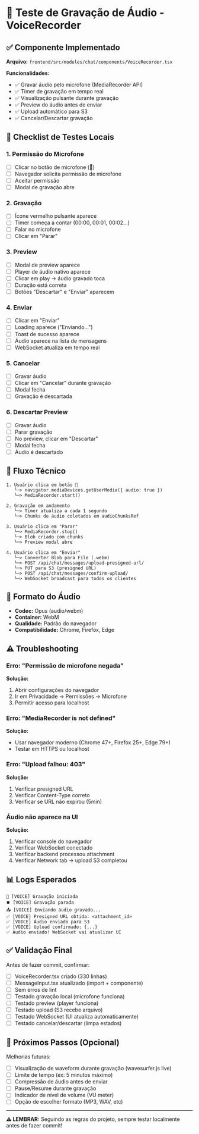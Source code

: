 # 🎤 Teste de Gravação de Áudio - VoiceRecorder

## ✅ Componente Implementado

**Arquivo:** `frontend/src/modules/chat/components/VoiceRecorder.tsx`

**Funcionalidades:**
- ✅ Gravar áudio pelo microfone (MediaRecorder API)
- ✅ Timer de gravação em tempo real
- ✅ Visualização pulsante durante gravação
- ✅ Preview do áudio antes de enviar
- ✅ Upload automático para S3
- ✅ Cancelar/Descartar gravação

## 🧪 Checklist de Testes Locais

### 1. Permissão do Microfone
- [ ] Clicar no botão de microfone (🎤)
- [ ] Navegador solicita permissão de microfone
- [ ] Aceitar permissão
- [ ] Modal de gravação abre

### 2. Gravação
- [ ] Ícone vermelho pulsante aparece
- [ ] Timer começa a contar (00:00, 00:01, 00:02...)
- [ ] Falar no microfone
- [ ] Clicar em "Parar"

### 3. Preview
- [ ] Modal de preview aparece
- [ ] Player de áudio nativo aparece
- [ ] Clicar em play → áudio gravado toca
- [ ] Duração está correta
- [ ] Botões "Descartar" e "Enviar" aparecem

### 4. Enviar
- [ ] Clicar em "Enviar"
- [ ] Loading aparece ("Enviando...")
- [ ] Toast de sucesso aparece
- [ ] Áudio aparece na lista de mensagens
- [ ] WebSocket atualiza em tempo real

### 5. Cancelar
- [ ] Gravar áudio
- [ ] Clicar em "Cancelar" durante gravação
- [ ] Modal fecha
- [ ] Gravação é descartada

### 6. Descartar Preview
- [ ] Gravar áudio
- [ ] Parar gravação
- [ ] No preview, clicar em "Descartar"
- [ ] Modal fecha
- [ ] Áudio é descartado

## 🔧 Fluxo Técnico

```
1. Usuário clica em botão 🎤
   └─> navigator.mediaDevices.getUserMedia({ audio: true })
   └─> MediaRecorder.start()

2. Gravação em andamento
   └─> Timer atualiza a cada 1 segundo
   └─> Chunks de áudio coletados em audioChunksRef

3. Usuário clica em "Parar"
   └─> MediaRecorder.stop()
   └─> Blob criado com chunks
   └─> Preview modal abre

4. Usuário clica em "Enviar"
   └─> Converter Blob para File (.webm)
   └─> POST /api/chat/messages/upload-presigned-url/
   └─> PUT para S3 (presigned URL)
   └─> POST /api/chat/messages/confirm-upload/
   └─> WebSocket broadcast para todos os clientes
```

## 🎯 Formato do Áudio

- **Codec:** Opus (audio/webm)
- **Container:** WebM
- **Qualidade:** Padrão do navegador
- **Compatibilidade:** Chrome, Firefox, Edge

## ⚠️ Troubleshooting

### Erro: "Permissão de microfone negada"
**Solução:**
1. Abrir configurações do navegador
2. Ir em Privacidade → Permissões → Microfone
3. Permitir acesso para localhost

### Erro: "MediaRecorder is not defined"
**Solução:**
- Usar navegador moderno (Chrome 47+, Firefox 25+, Edge 79+)
- Testar em HTTPS ou localhost

### Erro: "Upload falhou: 403"
**Solução:**
1. Verificar presigned URL
2. Verificar Content-Type correto
3. Verificar se URL não expirou (5min)

### Áudio não aparece na UI
**Solução:**
1. Verificar console do navegador
2. Verificar WebSocket conectado
3. Verificar backend processou attachment
4. Verificar Network tab → upload S3 completou

## 📊 Logs Esperados

```
🎤 [VOICE] Gravação iniciada
⏹️ [VOICE] Gravação parada
📤 [VOICE] Enviando áudio gravado...
✅ [VOICE] Presigned URL obtida: <attachment_id>
✅ [VOICE] Áudio enviado para S3
✅ [VOICE] Upload confirmado: {...}
✅ Áudio enviado! WebSocket vai atualizar UI
```

## ✅ Validação Final

Antes de fazer commit, confirmar:

- [ ] VoiceRecorder.tsx criado (330 linhas)
- [ ] MessageInput.tsx atualizado (import + componente)
- [ ] Sem erros de lint
- [ ] Testado gravação local (microfone funciona)
- [ ] Testado preview (player funciona)
- [ ] Testado upload (S3 recebe arquivo)
- [ ] Testado WebSocket (UI atualiza automaticamente)
- [ ] Testado cancelar/descartar (limpa estados)

## 🚀 Próximos Passos (Opcional)

Melhorias futuras:
- [ ] Visualização de waveform durante gravação (wavesurfer.js live)
- [ ] Limite de tempo (ex: 5 minutos máximo)
- [ ] Compressão de áudio antes de enviar
- [ ] Pause/Resume durante gravação
- [ ] Indicador de nível de volume (VU meter)
- [ ] Opção de escolher formato (MP3, WAV, etc)

---

**⚠️ LEMBRAR:** Seguindo as regras do projeto, sempre testar localmente antes de fazer commit!

